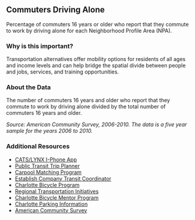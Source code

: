 ## Commuters Driving Alone
Percentage of commuters 16 years or older who report that they commute to work by driving alone for each Neighborhood Profile Area (NPA).

### Why is this important?
Transportation alternatives offer mobility options for residents of all ages and income levels and can help bridge the spatial divide between people and jobs, services, and training opportunities.

### About the Data
The number of commuters 16 years and older who report that they commute to work by driving alone divided by the total number of commuters 16 years and older.

_Source: American Community Survey, 2006-2010.  The data is a five year sample for the years 2006 to 2010._

### Additional Resources
+ [CATS/LYNX I-Phone App](http://charmeck.org/city/charlotte/cats/Bus/Pages/mobileapp.aspx)
+ [Public Transit Trip Planner](http://charmeck.org/city/charlotte/cats/Pages/default.aspx)
+ [Carpool Matching Program](https://www.sharetheridenc.org/sharetheridenc/TDMLoginPage.jsp?id=1000&idactivation=37I8Zpvdl)
+ [Establish Company Transit Coordinator ](http://charmeck.org/city/charlotte/cats/commuting/ETC/Pages/default.aspx)
+ [Charlotte Bicycle Program](http://bike.charmeck.org)
+ [Regional Transportation Initiatives](http://www.mumpo.org/)
+ [Charlotte Bicycle Mentor Program](http://groups.google.com/group/bikementor)
+ [Charlotte Parking Information](http://charmeck.org/city/charlotte/Transportation/Parking/Pages/Park%20It.aspx)
+ [American Community Survey](http://www.census.gov/acs/www/)
